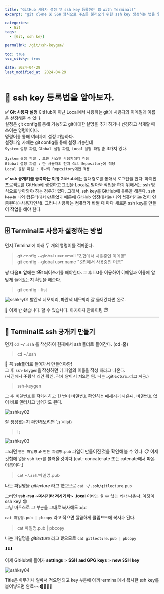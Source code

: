 ```yaml
---
title: "GitHub 사용자 설정 및 ssh key 등록하는 법(with Terminal)"
excerpt: "git clone 중 SSH 형식으로 주소를 불러오기 위한 ssh key 생성하는 법을 알아보자."

categories:
  - Git
tags:
  - [Git, ssh key]

permalink: /git/ssh-keygen/

toc: true
toc_sticky: true

date: 2024-04-29
last_modified_at: 2024-04-29
---
```


# 🔐 ssh key 등록법을 알아보자.

**✅ Git 사용자 설정** 
GitHub이 아닌 Local에서 사용하는 git에 사용자의 이메일과 이름을 설정해줄 수 있다.  
설정은 git config를 통해 가능하고 git에대한 설명을 추가 하거나 변경하고 삭제할 때 쓰이는 명령어이다.  
명렁어를 통해 여러가지 설정 가능하다.  
설정파일 자체는 git config를 통해 설정 가능한데  
`System 설정 파일`, `Global 설정 파일`, `Local 설정 파일` 총 3가지 있다.

```
System 설정 파일 : 모든 시스템 사용자에게 적용
Global 설정 파일 : 한 사용자의 전치 Git Repository에 적용
Local 설정 파일 : 하나의 Repository에만 적용
```

**✅ ssh 공개키를 등록하는 이유**
GitHub에는 절대경로를 통해서 로그인을 한다. 하지만 프로젝트를 GitHub에 생성하고 그것을 Local로 받아와 작업을 하기 위해서는 ssh 방식으로 받아와야 하는 경우가 있다. 그래서, ssh key를 GitHub에 등록을 해둔다. ssh key는 나의 컴퓨터에서 만들었기 때문에 GitHub 입장에서는 나의 컴퓨터라는 것이 인증된다(=사용자인식). 그러니 사용하는 컴퓨터가 바뀔 때 마다 새로운 ssh key를 만들어 작업을 해야 한다. 

---

## 🗄️ Terminal로 사용자 설정하는 방법
먼저 Terminal에 아래 두 개의 명령어를 적어준다.
> git config --global user.email "깃헙에서 사용중인 이메일"  
git config --global user.name "깃헙에서 사용중인 이름"

쌍 따옴표 앞에는 ❗️**꼭**❗️ 띄어쓰기를 해야한다. 그 후 list를 이용하여 이메일과 이름에 알맞게 들어갔는지 확인을 해준다.
> git config --list

![sshkey01](https://Yooniverse42.github.io/assets/images/posts_img/categories04-git/002-01-sshkey.png)
빨간색 네모끼리, 파란색 네모끼리 잘 들어갔다면 완료.

🥹 이제 반 왔습니다. 할 수 있습니다. 아자아자 안화이팅 😇


---
## 🔐 Terminal로 ssh 공개키 만들기
먼저 `cd ~/.ssh` 를 작성하여 현재에서 ssh 폴더로 들어간다. (cd=홈)
> cd ~/.ssh

📌 꼭 ssh폴더로 들어가서 만들어야함!  
그 후 `ssh-keygen`을 작성하면 키 파일의 이름을 작성 하라고 나온다.  
(사진에서 주황색 라인 확인. 각자 알아서 지으면 됨. 나는 _gitlecture_라고 지음.)
> ssh-keygen

그 후 비밀번호를 적어라하고 한 번더 비밀번호 확인하는 메세지가 나온다. 비밀번호 없이 바로 엔터치고 넘어가도 된다.

![sshkey02](https://Yooniverse42.github.io/assets/images/posts_img/categories04-git/002-02-sshkey.png)

잘 생성됐는지 확인해보려면 `ls`(=list)
> ls

![sshkey03](https://Yooniverse42.github.io/assets/images/posts_img/categories04-git/002-03-sshkey.png)

그러면 `만든 파일명` 과 `만든 파일명.pub` 파일이 만들어진 것을 확인해 볼 수 있다.
📋
이제 깃헙에 넣을 ssh key를 불러올 것이다.(cat : concatenate 또는 catenate에서 따온 이름이다.)
> cat ~/.ssh/파일명.pub

나는 파일명을 _gitlecture_ 라고 했으므로 `cat ~/.ssh/gitlecture.pub`

그러면 **ssh-rsa ~머시기라 저시기라~ .local** 이라는 알 수 없는 키가 나온다. 이것이 ssh key! 😎  
그냥 마우스로 그 부분을 그대로 복사해도 되고 

`cat 파일명.pub | pbcopy` 라고 적으면 깔끔하게 클립보드에 복사가 된다.
> cat 파일명.pub | pbcopy

나는 파일명을 _gitlecture_ 라고 했으므로 `cat gitlecture.pub | pbcopy`

⬇️⬇️⬇️

이제 GitHub에 들어가 **settings** > **SSH and GPG keys** > **new SSH key**

![sshkey04](https://Yooniverse42.github.io/assets/images/posts_img/categories04-git/002-04-sshkey.png)

Title은 아무거나 알아서 적으면 되고 key 부분에 아까 terminal에서 복사한 ssh key를 붙여넣으면 완료~~❗️👏🏻👏🏻

